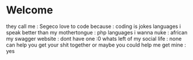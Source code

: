 # Welcome 
they call me : Segeco
love to code because : coding is jokes
languages i speak better than my mothertongue : php
languages i wanna nuke : african
my swagger website : dont have one :0
whats left of my social life : none
can help you get your shit together or maybe you could help me get mine : yes
